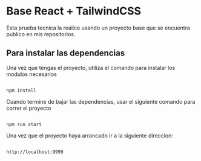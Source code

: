 # Base React + TailwindCSS
Esta prueba tecnica la realice usando un proyecto base que se encuentra publico en mis repositorios.
## Para instalar las dependencias

Una vez que tengas el proyecto, utiliza el comando para instalar los modulos necesarios

```

npm install

```

Cuando termine de bajar las dependencias, usar el siguiente comando para correr el proyecto

```

npm run start

```

Una vez que el proyecto haya arrancado ir a la siguiente direccion: 

```

http://localhost:9999

```
